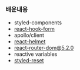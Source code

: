 ### 배운내용

- styled-components
- [react-hook-form](https://github.com/wujuno/instaclone-web/commit/eddaf0a9f49a69ccd33be1de2a08334a912a4281#diff-6889fc2e2e5fad7bea37f4118310fe8863d75c328bfe7623f3caef3125667ff5R36)
- apollo/client
- [react-helmet](https://github.com/wujuno/instaclone-web/commit/eddaf0a9f49a69ccd33be1de2a08334a912a4281#diff-26ad4b834941d9b19ebf9db8082bd202aaf72ea0ddea85f5a8a0cb3c729cc6f2R20-R39)
- react-router-dom@5.2.0
- reactive variables
- [styled-reset](https://github.com/wujuno/instaclone-web/commit/c393474508a6264d828befe70b4e05f253c749f7#diff-beaaee8881a01e17e04842b80134e9ad01f2ecd117b20340b808cf2b43ce1965R15)
